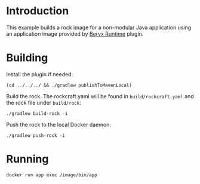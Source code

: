 # Introduction

This example builds a rock image for a non-modular Java application using an application image provided by [Beryx Runtime](https://badass-runtime-plugin.beryx.org/releases/latest/) plugin.

# Building

Install the plugin if needed:

`(cd ../../../ && ./gradlew publishToMavenLocal)`

Build the rock. The rockcraft.yaml will be found in `build/rockcraft.yaml` and the rock file under `build/rock`:

`./gradlew build-rock -i`

Push the rock to the local Docker daemon:

`./gradlew push-rock -i`

# Running

`docker run app exec /image/bin/app`
